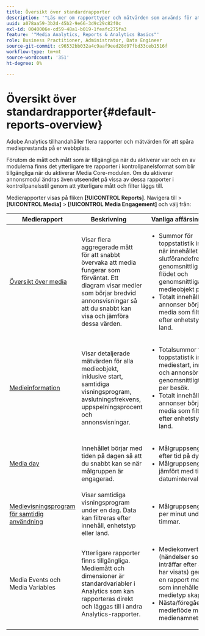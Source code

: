 ```yaml
---
title: Översikt över standardrapporter
description: '"Läs mer om rapporttyper och mätvärden som används för att spåra media på din webbplats. Utforska rapporter i kontrollpanelsstil som är tillgängliga med Media Core-modulen."'
uuid: a078aa59-3b2d-45b2-9e66-3d9c29c82f0c
exl-id: 0040006e-cd59-48a1-b019-1feafc275fa3
feature: '"Media Analytics, Reports & Analytics Basics"'
role: Business Practitioner, Administrator, Data Engineer
source-git-commit: c96532bb032a4c9aaf9eed28d97fbd33ceb1516f
workflow-type: tm+mt
source-wordcount: '351'
ht-degree: 0%

---
```


# Översikt över standardrapporter{#default-reports-overview}

Adobe Analytics tillhandahåller flera rapporter och mätvärden för att spåra medieprestanda på er webbplats.

Förutom de mått och mått som är tillgängliga när du aktiverar var och en av modulerna finns det ytterligare tre rapporter i kontrollpanelsformat som blir tillgängliga när du aktiverar Media Core-modulen. Om du aktiverar annonsmodul ändras även utseendet på vissa av dessa rapporter i kontrollpanelsstil genom att ytterligare mått och filter läggs till.

Medierapporter visas på fliken **[!UICONTROL Reports]**. Navigera till > **[!UICONTROL Media]** > **[!UICONTROL Media Engagement]** och välj från:

| Medierapport | Beskrivning     | Vanliga affärsinsikter       |
| --- | --- | --- |
| [Översikt över media](media-reports-overview.md) | Visar flera aggregerade mått för att snabbt övervaka att media fungerar som förväntat. Ett diagram visar medier som börjar bredvid annonsvisningar så att du snabbt kan visa och jämföra dessa värden. | <ul> <li>Summor för toppstatistik inklusive när innehållet börjar, slutförandefrekvens, genomsnittlig tid i flödet och genomsnittliga medieobjekt per besök.  </li> <li>Totalt innehåll och annonser börjar för media som filtrerats efter enhetstyp eller land.  </li> </ul> |
| [Medieinformation](media-reports-detail.md) | Visar detaljerade mätvärden för alla medieobjekt, inklusive start, samtidiga visningsprogram, avslutningsfrekvens, uppspelningsprocent och annonsvisningar. | <ul> <li>Totalsummor för toppstatistik inklusive mediestart, innehåll och annonsörer samt genomsnittligt innehåll per besök.  </li> <li>Totalt innehåll och annonser börjar för media som filtrerats efter enhetstyp eller land.  </li> </ul> |
| [Media day](media-reports-daypart.md) | Innehållet börjar med tiden på dagen så att du snabbt kan se när målgruppen är engagerad. | <ul> <li>Målgruppsengagemang efter tid på dygnet.  </li> <li>Målgruppsengagemang jämfört med tidigare datumintervall.  </li> </ul> |
| [Medievisningsprogram för samtidig användning](media-concurrent-viewers.md) | Visar samtidiga visningsprogram under en dag. Data kan filtreras efter innehåll, enhetstyp eller land. | <ul> <li>Målgruppsengagemang per minut under 24 timmar.  </li> </ul> |
| Media Events och Media Variables | Ytterligare rapporter finns tillgängliga. Mediemått och dimensioner är standardvariabler i Analytics som kan rapporteras direkt och läggas till i andra Analytics-rapporter. | <ul> <li>Mediekonvertering (händelser som inträffar efter att media har visats) genom att en rapport med besök som innehåller en medietyp skapas.  </li> <li>Nästa/föregående medieflöde med medienamnets prop.  </li> </ul> |

